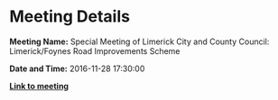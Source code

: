 # Meeting Details

**Meeting Name:** Special Meeting of Limerick City and County Council: Limerick/Foynes Road Improvements Scheme

**Date and Time:** 2016-11-28 17:30:00

**<a href="https://www.limerick.ie/council/whats-on/special-meeting-limerick-city-and-county-council-limerick-foynes-road-improvements" target="_blank">Link to meeting</a>**
